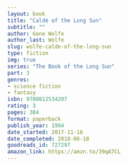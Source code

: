 ```yaml
---
layout: book
title: "Caldé of the Long Sun"
subtitle: ""
author: Gene Wolfe
author_last: Wolfe
slug: wolfe-calde-of-the-long-sun
type: fiction
img: true
series: "The Book of the Long Sun"
part: 3
genres:
- science fiction
- fantasy
isbn: 9780812534207
rating: 3
pages: 384
format: paperback
publish_year: 1994
date_started: 2017-11-16
date_completed: 2018-06-18
goodreads_id: 727297
amazon_link: https://amzn.to/39qA7CL
---
```

